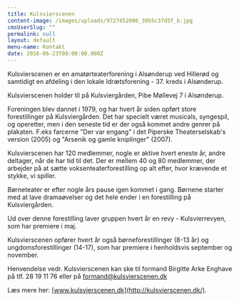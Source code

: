 ```yaml
---
title: Kulsvierscenen
content-image: /images/uploads/9727452006_39b5c37d5f_b.jpg
cmsUserSlug: ""
permalink: null
layout: default
menu-name: Kontakt
date: 2016-06-23T00:00:00.000Z
---
```


Kulsvierscenen er en amatørteaterforening i Alsønderup ved Hillerød og samtidigt en afdeling i den lokale Idrætsforening - 37. kreds i Alsønderup.

Kulsvierscenen holder til på Kulsviergården, Pibe Møllevej 7 i Alsønderup.

Foreningen blev dannet i 1979, og har hvert år siden opført store forestillinger på Kulsviergården. Det har specielt været musicals, syngespil, og operetter, men i den seneste tid er der også kommet andre genrer på plakaten. F.eks farcerne "Der var engang" i det Piperske Theaterselskab's version (2005) og "Arsenik og gamle kniplinger" (2007).

Kulsvierscenen har 120 medlemmer, nogle er aktive hvert eneste år, andre deltager, når de har tid til det. Der er mellem 40 og 80 medlemmer, der arbejder på at sætte voksenteaterforestilling op alt efter, hvor krævende et stykke, vi spiller.

Børneteater er efter nogle års pause igen kommet i gang. Børnene starter med at lave dramaøvelser og det hele ender i en forestilling på Kulsviergården.

Ud over denne forestilling laver gruppen hvert år en revy - Kulsvierrevyen, som har premiere i maj.

Kulsvierscenen opfører hvert år også børneforestillinger (8-13 år) og ungdomsforestillinger (14-17), som har premiere i henholdsvis september og november.

Henvendelse vedr. Kulsvierscenen kan ske til formand Birgitte Arke Enghave på tlf. 28 19 11 76 eller på [formand@kulsvierscenen.dk](mailto:formand@kulsvierscenen.dk)

Læs mere her: [www.kulsvierscenen.dk](http://kulsvierscenen.dk/). 